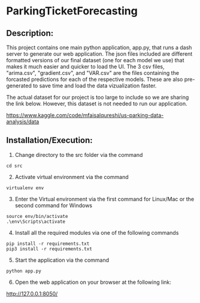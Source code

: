 # ParkingTicketForecasting
## Description:
This project contains one main python application, app.py, that runs a dash server to generate our web application. The json files included are different formatted versions of our final dataset (one for each model we use) that makes it much easier and quicker to load the UI. The 3 csv files, "arima.csv", "gradient.csv", and "VAR.csv" are the files containing the forcasted predictions for each of the respective models. These are also pre-generated to save time and load the data vizualization faster.

The actual dataset for our project is too large to include so we are sharing the link below. However, this dataset is not needed to run our application.

https://www.kaggle.com/code/mfaisalqureshi/us-parking-data-analysis/data

## Installation/Execution:

1. Change directory to the src folder via the command
```
cd src
```
2. Activate virtual environment via the command
```
virtualenv env
```
3. Enter the Virtual environment via the first command for Linux/Mac or the second command for Windows
```
source env/bin/activate
.\env\Scripts\activate
```
4. Install all the required modules via one of the following commands
```
pip install -r requirements.txt
pip3 install -r requirements.txt
```
5. Start the application via the command
```
python app.py
```
6. Open the web application on your browser at the following link:

http://127.0.0.1:8050/
